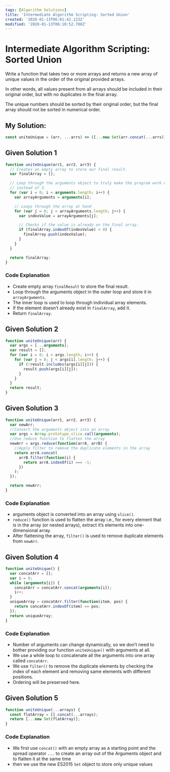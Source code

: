 ```yaml
---
tags: [Algorithm Solutions]
title: 'Intermediate Algorithm Scripting: Sorted Union'
created: '2020-01-13T06:01:42.123Z'
modified: '2020-01-13T06:10:52.788Z'
---
```


Intermediate Algorithm Scripting: Sorted Union
==============================================

Write a function that takes two or more arrays and returns a new array of unique values in the order of the original provided arrays.

In other words, all values present from all arrays should be included in their original order, but with no duplicates in the final array.

The unique numbers should be sorted by their original order, but the final array should not be sorted in numerical order.

My Solution:
------------
``` javascript
const uniteUnique = (arr, ...arrs) => ([...new Set(arr.concat(...arrs))]);
```

Given Solution 1
----------------
``` javascript
function uniteUnique(arr1, arr2, arr3) {
  // Creates an empty array to store our final result.
  var finalArray = [];

  // Loop through the arguments object to truly make the program work with two or more arrays
  // instead of 3.
  for (var i = 0; i < arguments.length; i++) {
    var arrayArguments = arguments[i];

    // Loops through the array at hand
    for (var j = 0; j < arrayArguments.length; j++) {
      var indexValue = arrayArguments[j];

      // Checks if the value is already on the final array.
      if (finalArray.indexOf(indexValue) < 0) {
        finalArray.push(indexValue);
      }
    }
  }

  return finalArray;
}
```
### Code Explanation
* Create empty array ```finalResult``` to store the final result.
* Loop through the arguments object in the outer loop and store it in ```arrayArguments```.
* The inner loop is used to loop through individual array elements.
* If the element doesn’t already exist in ```finalArray```, add it.
* Return ```finalArray```.

Given Solution 2
----------------
``` javascript
function uniteUnique(arr) {
  var args = [...arguments];
  var result = [];
  for (var i = 0; i < args.length; i++) {
    for (var j = 0; j < args[i].length; j++) {
      if (!result.includes(args[i][j])) {
        result.push(args[i][j]);
      }
    }
  }
  return result;
}
```
Given Solution 3
----------------
``` javascript
function uniteUnique(arr1, arr2, arr3) {
  var newArr;
  //Convert the arguments object into an array
  var args = Array.prototype.slice.call(arguments);
  //Use reduce function to flatten the array
  newArr = args.reduce(function(arrA, arrB) {
    //Apply filter to remove the duplicate elements in the array
    return arrA.concat(
      arrB.filter(function(i) {
        return arrA.indexOf(i) === -1;
      })
    );
  });

  return newArr;
}
```
### Code Explanation
* arguments object is converted into an array using ```slice()```.
* ```reduce()``` function is used to flatten the array i.e., for every element that is in the array (or nested arrays), extract it’s elements into one-dimensional array.
* After flattening the array, ```filter()``` is used to remove duplicate elements from ```newArr```.

Given Solution 4
----------------
``` javascript
function uniteUnique() {
  var concatArr = [];
  var i = 0;
  while (arguments[i]) {
    concatArr = concatArr.concat(arguments[i]);
    i++;
  }
  uniqueArray = concatArr.filter(function(item, pos) {
    return concatArr.indexOf(item) == pos;
  });
  return uniqueArray;
}
```
### Code Explanation
* Number of arguments can change dynamically, so we don’t need to bother providing our function ```uniteUnique()``` with arguments at all.
* We use a while loop to concatenate all the arguments into one array called ```concatArr```.
* We use ```filter()``` to remove the duplicate elements by checking the index of each element and removing same elements with different positions.
* Ordering will be preserved here.

Given Solution 5
----------------
``` javascript
function uniteUnique(...arrays) {
  const flatArray = [].concat(...arrays);
  return [...new Set(flatArray)];
}
```
### Code Explanation
* We first use ```concat()``` with an empty array as a starting point and the spread operator ```...``` to create an array out of the Arguments object and to flatten it at the same time
* then we use the new ES2015 ```Set``` object to store only unique values

